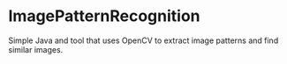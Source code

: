 # ImagePatternRecognition
Simple Java and tool that uses OpenCV to extract image patterns and find similar images.
